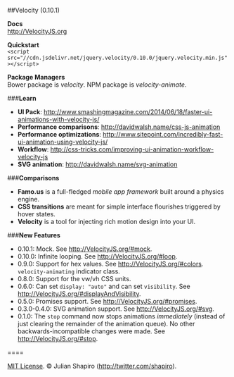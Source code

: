 ##Velocity (0.10.1)

**Docs**  
http://VelocityJS.org

**Quickstart**  
`<script src="//cdn.jsdelivr.net/jquery.velocity/0.10.0/jquery.velocity.min.js"></script>`

**Package Managers**  
Bower package is *velocity*. NPM package is *velocity-animate*.

###**Learn**

- **UI Pack**: http://www.smashingmagazine.com/2014/06/18/faster-ui-animations-with-velocity-js/
- **Performance comparisons**: http://davidwalsh.name/css-js-animation
- **Performance optimizations**: http://www.sitepoint.com/incredibly-fast-ui-animation-using-velocity-js/
- **Workflow**: http://css-tricks.com/improving-ui-animation-workflow-velocity-js
- **SVG animation**: http://davidwalsh.name/svg-animation

###**Comparisons**

- **Famo.us** is a full-fledged *mobile app framework* built around a physics engine.
- **CSS transitions** are meant for simple interface flourishes triggered by hover states.
- **Velocity** is a tool for injecting rich motion design into your UI.

###**New Features**

- 0.10.1: Mock. See http://VelocityJS.org/#mock.
- 0.10.0: Infinite looping. See http://VelocityJS.org/#loop. 
- 0.9.0: Support for hex values. See http://VelocityJS.org/#colors. `velocity-animating` indicator class. 
- 0.8.0: Support for the vw/vh CSS units.
- 0.6.0: Can set `display: "auto"` and can set `visibility`. See http://VelocityJS.org/#displayAndVisibility.
- 0.5.0: Promises support. See http://VelocityJS.org/#promises.
- 0.3.0-0.4.0: SVG animation support. See http://VelocityJS.org/#svg.
- 0.1.0: The `stop` command now stops animations *immediately* (instead of just clearing the remainder of the animation queue). No other backwards-incompatible changes were made. See http://VelocityJS.org/#stop.

====

[MIT License](LICENSE). © Julian Shapiro (http://twitter.com/shapiro).
